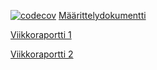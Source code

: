 [![codecov](https://codecov.io/gh/ArtKoski/chessBot/branch/master/graph/badge.svg?token=7OF4D55JQ9)](https://codecov.io/gh/ArtKoski/chessBot)
[Määrittelydokumentti](https://github.com/ArtKoski/chessBot/tree/master/documentation/tekoäly/Määrittelydokumentti.md)
  
[Viikkoraportti 1](https://github.com/ArtKoski/chessBot/tree/master/documentation/tekoäly/viikkoraportti1.md)
  
[Viikkoraportti 2](https://github.com/ArtKoski/chessBot/blob/master/documentation/tekoäly/viikkoraportti2.md)
